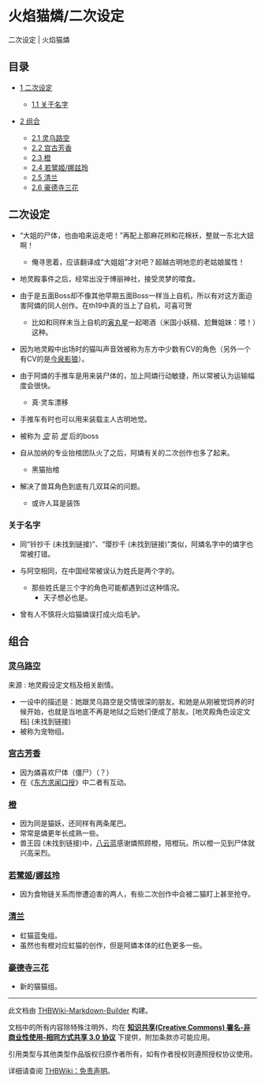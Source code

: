 # 火焰猫燐/二次设定

<!-- source html: G:\repos\THBWiki-Markdown-Builder\THBWikiMarkdown\Temp\main\e\e7\ns0%3A%E7%81%AB%E7%84%B0%E7%8C%AB%E7%87%90%2F%E4%BA%8C%E6%AC%A1%E8%AE%BE%E5%AE%9A.html -->

二次设定 | 火焰猫燐

## 目录

- [1 二次设定](#二次设定)

  - [1.1 关于名字](#关于名字)



- [2 组合](#组合)

  - [2.1 灵乌路空](#灵乌路空)
  - [2.2 宫古芳香](#宫古芳香)
  - [2.3 橙](#橙)
  - [2.4 若鹭姬/娜兹玲](#若鹭姬/娜兹玲)
  - [2.5 清兰](#清兰)
  - [2.6 豪德寺三花](#豪德寺三花)







## 二次设定
- “大姐的尸体，也由咱来运走吧！”再配上那麻花辫和花棉袄，整就一东北大妞啊！
  - 俺寻思着，应该翻译成“大姐姐”才对吧？超越古明地恋的老姑娘属性！

- 地灵殿事件之后，经常出没于博丽神社，接受灵梦的喂食。
- 由于是五面Boss却不像其他早期五面Boss一样当上自机，所以有对这方面迫害阿燐的同人创作。在th19中真的当上了自机，可喜可贺
  - 比如和同样未当上自机的[寅丸星](./寅丸星.md)一起喝酒（米国小妖精、尬舞姐妹：喂！）这种。

- 因为地灵殿中出场时的猫叫声音效被称为东方中少数有CV的角色（另外一个有CV的是[今泉影狼](./今泉影狼.md)）。
- 由于阿燐的手推车是用来装尸体的，加上阿燐行动敏捷，所以常被认为运输幅度会很快。
  - 真·灵车漂移

- 手推车有时也可以用来装载主人古明地觉。
- 被称为 *[空](./灵乌路空.md)* 前 *[觉](./古明地觉.md)* 后的boss
- 自从加纳的专业抬棺团队火了之后，阿燐有关的二次创作也多了起来。
  - 黑猫抬棺

- 解决了兽耳角色到底有几双耳朵的问题。
  - 或许人耳是装饰


### 关于名字
- 同“铃抄千 (未找到链接)”、“璎抄千 (未找到链接)”类似，阿燐名字中的燐字也常被打错。
- 与阿空相同，在中国经常被误认为姓氏是两个字的。
  - 那些姓氏是三个字的角色可能都遇到过这种情况。
    - 天子想必也是。


- 曾有人不慎将火焰猫燐误打成火焰毛驴。

## 组合
### [灵乌路空](./灵乌路空.md)
来源
: 地灵殿设定文档及相关剧情。

- 一设中的描述是：她跟灵乌路空是交情很深的朋友。和她是从刚被觉饲养的时候开始，也就是当地底不再是地狱之后她们便成了朋友。&#91;地灵殿角色设定文档&#93; (未找到链接)
- 被称为宠物组。

### [宫古芳香](./宫古芳香.md)
- 因为燐喜欢尸体（僵尸）（？）
- 在《[东方求闻口授](./东方求闻口授-火焰猫燐&宫古芳香（文文新闻）.md)》中二者有互动。

### [橙](./橙.md)
- 因为同是猫妖，还同样有两条尾巴。
- 常常是燐更年长成熟一些。
- 兽王园 (未找到链接)中，[八云蓝](./八云蓝.md)感谢燐照顾橙，陪橙玩。所以橙一见到尸体就兴高采烈。

### [若鹭姬](./若鹭姬.md)/[娜兹玲](./娜兹玲.md)
- 因为食物链关系而惨遭迫害的两人，有些二次创作中会被二猫盯上甚至抢夺。

### [清兰](./清兰.md)
- 虹猫蓝兔组。
- 虽然也有橙对应虹猫的创作，但是阿燐本体的红色更多一些。

### [豪德寺三花](./豪德寺三花.md)
- 新的猫猫组。





---

此文档由 [THBWiki-Markdown-Builder](https://github.com/Delsin-Yu/THBWiki-Markdown-Builder) 构建。

文档中的所有内容除特殊注明外，均在 [**知识共享(Creative Commons) 署名-非商业性使用-相同方式共享 3.0 协议**](https://creativecommons.org/licenses/by-sa/3.0/deed.zh-hans) 下提供，附加条款亦可能应用。

引用类型与其他类型作品版权归原作者所有，如有作者授权则遵照授权协议使用。

详细请查阅 [THBWiki：免责声明](https://thbwiki.cc/THBWiki:%E5%85%8D%E8%B4%A3%E5%A3%B0%E6%98%8E)。

